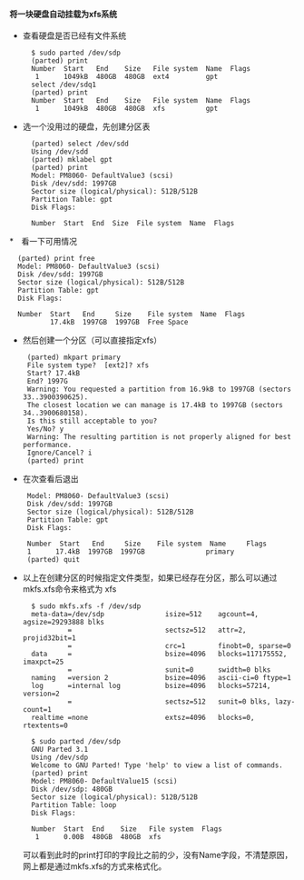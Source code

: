 #### 将一块硬盘自动挂载为xfs系统

* 查看硬盘是否已经有文件系统

        $ sudo parted /dev/sdp
        (parted) print
        Number  Start   End    Size   File system  Name  Flags
         1      1049kB  480GB  480GB  ext4         gpt
        select /dev/sdq1
        (parted) print 
        Number  Start   End    Size   File system  Name  Flags
         1      1049kB  480GB  480GB  xfs          gpt

* 选一个没用过的硬盘，先创建分区表

        (parted) select /dev/sdd
        Using /dev/sdd
        (parted) mklabel gpt
        (parted) print
        Model: PM8060- DefaultValue3 (scsi)
        Disk /dev/sdd: 1997GB
        Sector size (logical/physical): 512B/512B
        Partition Table: gpt
        Disk Flags:

        Number  Start  End  Size  File system  Name  Flags

*　看一下可用情况

      (parted) print free
      Model: PM8060- DefaultValue3 (scsi)
      Disk /dev/sdd: 1997GB
      Sector size (logical/physical): 512B/512B
      Partition Table: gpt
      Disk Flags:

      Number  Start   End     Size    File system  Name  Flags
              17.4kB  1997GB  1997GB  Free Space

*  然后创建一个分区（可以直接指定xfs）

        (parted) mkpart primary
        File system type?  [ext2]? xfs
        Start? 17.4kB
        End? 1997G
        Warning: You requested a partition from 16.9kB to 1997GB (sectors 33..3900390625).
        The closest location we can manage is 17.4kB to 1997GB (sectors 34..3900680158).
        Is this still acceptable to you?
        Yes/No? y
        Warning: The resulting partition is not properly aligned for best performance.
        Ignore/Cancel? i
        (parted) print
  

  
*  在次查看后退出

        Model: PM8060- DefaultValue3 (scsi)
        Disk /dev/sdd: 1997GB
        Sector size (logical/physical): 512B/512B
        Partition Table: gpt
        Disk Flags:

        Number  Start   End     Size    File system  Name     Flags
        1      17.4kB  1997GB  1997GB               primary
        (parted) quit


* 以上在创建分区的时候指定文件类型，如果已经存在分区，那么可以通过mkfs.xfs命令来格式为 xfs

        $ sudo mkfs.xfs -f /dev/sdp
        meta-data=/dev/sdp               isize=512    agcount=4, agsize=29293888 blks
                 =                       sectsz=512   attr=2, projid32bit=1
                 =                       crc=1        finobt=0, sparse=0
        data     =                       bsize=4096   blocks=117175552, imaxpct=25
                 =                       sunit=0      swidth=0 blks
        naming   =version 2              bsize=4096   ascii-ci=0 ftype=1
        log      =internal log           bsize=4096   blocks=57214, version=2
                 =                       sectsz=512   sunit=0 blks, lazy-count=1
        realtime =none                   extsz=4096   blocks=0, rtextents=0
        
        $ sudo parted /dev/sdp
        GNU Parted 3.1
        Using /dev/sdp
        Welcome to GNU Parted! Type 'help' to view a list of commands.
        (parted) print
        Model: PM8060- DefaultValue15 (scsi)
        Disk /dev/sdp: 480GB
        Sector size (logical/physical): 512B/512B
        Partition Table: loop
        Disk Flags:

        Number  Start  End    Size   File system  Flags
         1      0.00B  480GB  480GB  xfs
    
    可以看到此时的print打印的字段比之前的少，没有Name字段，不清楚原因，网上都是通过mkfs.xfs的方式来格式化。

